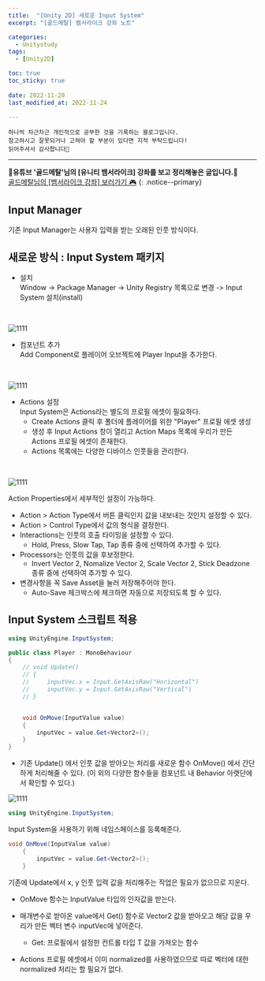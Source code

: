 ```yaml
---
title:  "[Unity 2D] 새로운 Input System" 
excerpt: "[골드메탈] 뱀서라이크 강좌 노트"

categories:
  - Unitystudy
tags:
  - [Unity2D]

toc: true
toc_sticky: true
 
date: 2022-11-20
last_modified_at: 2022-11-24

---
```

```
하나씩 차근차근 개인적으로 공부한 것을 기록하는 블로그입니다.
참고하시고 잘못되거나 고쳐야 할 부분이 있다면 지적 부탁드립니다!
읽어주셔서 감사합니다🙂
```
***
🌟**유튜브 '골드메탈'님의 [유니티 뱀서라이크] 강좌를 보고 정리해놓은 글입니다.**🌟<br>
<a href="https://www.youtube.com/watch?v=qOTbP9ciJ88" class="btn btn--warning">골드메탈님의 [뱀서라이크 강좌] 보러가기 🎮</a>
{: .notice--primary}

## Input Manager
기존 Input Manager는 사용자 입력을 받는 오래된 인풋 방식이다.

## 새로운 방식 : Input System 패키지
- 설치<br>
Window -> Package Manager -> Unity Registry 목록으로 변경 -> Input System 설치(install)
<br>

![1111](https://user-images.githubusercontent.com/67769404/203807782-e6eecbd6-0c8c-429f-9412-0e51f689f29e.png)

- 컴포넌트 추가<br>
Add Component로 플레이어 오브젝트에 Player Input을 추가한다. 
<br>

![1111](https://user-images.githubusercontent.com/67769404/203808289-996679ca-994f-4b09-9612-36da6a23b752.png)

- Actions 설정<br>
Input System은 Actions라는 별도의 프로필 에셋이 필요하다.
    - Create Actions 클릭 후 폴더에 플레이어를 위한 "Player" 프로필 에셋 생성
    - 생성 후 Input Actions 창이 열리고 Action Maps 목록에 우리가 만든 Actions 프로필 에셋이 존재한다.
    - Actions 목록에는 다양한 디바이스 인풋들을 관리한다.
<br>

![1111](https://user-images.githubusercontent.com/67769404/203809653-ee2faed4-ef9c-49c6-867b-9744423e7afa.png)

Action Properties에서 세부적인 설정이 가능하다.
- Action > Action Type에서 버튼 클릭인지 값을 내보내는 것인지 설정할 수 있다.
- Action > Control Type에서 값의 형식을 결정한다.
- Interactions는 인풋의 호출 타이밍을 설정할 수 있다. 
    - Hold, Press, Slow Tap, Tap 종류 중에 선택하여 추가할 수 있다.
- Processors는 인풋의 값을 후보정한다.
    - Invert Vector 2, Nomalize Vector 2, Scale Vector 2, Stick Deadzone 종류 중에 선택하여 추가할 수 있다.
- 변경사항을 꼭 Save Asset을 눌러 저장해주어야 한다.
    - Auto-Save 체크박스에 체크하면 자동으로 저장되도록 할 수 있다.


## Input System 스크립트 적용
```c#
using UnityEngine.InputSystem;

public class Player : MonoBehaviour
{
    // void Update()
    // {
    //     inputVec.x = Input.GetAxisRaw("Horizontal")
    //     inputVec.y = Input.GetAxisRaw("Vertical")
    // }


    void OnMove(InputValue value)
    {
        inputVec = value.Get<Vector2>();
    }
}
```
- 기존 Update() 에서 인풋 값을 받아오는 처리를 새로운 함수 OnMove() 에서 간단하게 처리해줄 수 있다. (이 외의 다양한 함수들을 컴포넌트 내 Behavior 아랫단에서 확인할 수 있다.)<br>

![1111](https://user-images.githubusercontent.com/67769404/203811360-4d2ad2e7-d53b-488d-a257-988afd5fec03.png)

```c#
using UnityEngine.InputSystem;
```
Input System을 사용하기 위해 네임스페이스를 등록해준다.
```c#
void OnMove(InputValue value)
    {
        inputVec = value.Get<Vector2>();
    }
```
기존에 Update에서 x, y 인풋 입력 값을 처리해주는 작업은 필요가 없으므로 지운다.
- OnMove 함수는 InputValue 타입의 인자값을 받는다.
- 매개변수로 받아온 value에서 Get<Vector2>() 함수로 Vector2 값을 받아오고 해당 값을 우리가 만든 벡터 변수 inputVec에 넣어준다.
    - Get<T>: 프로필에서 설정한 컨트롤 타입 T 값을 가져오는 함수

- Actions 프로필 에셋에서 이미 normalized를 사용하였으므로 따로 벡터에 대한 normalized 처리는 할 필요가 없다.

<br><br>